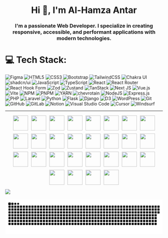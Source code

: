 <h1 align="center">Hi 👋, I'm Al-Hamza Antar</h1>
<h3 align="center">I'm a passionate Web Developer. I specialize in creating responsive, accessible, and performant applications with modern technologies.</h3>

# 💻 Tech Stack:
![Figma](https://img.shields.io/badge/figma-%23F24E1E.svg?style=for-the-badge&logo=figma&logoColor=white)
![HTML5](https://img.shields.io/badge/html5-%23E34F26.svg?style=for-the-badge&logo=html5&logoColor=white)
![CSS3](https://img.shields.io/badge/css3-%231572B6.svg?style=for-the-badge&logo=css3&logoColor=white)
![Bootstrap](https://img.shields.io/badge/bootstrap-%238511FA.svg?style=for-the-badge&logo=bootstrap&logoColor=white)
![TailwindCSS](https://img.shields.io/badge/tailwindcss-%2338B2AC.svg?style=for-the-badge&logo=tailwind-css&logoColor=white)
![Chakra UI](https://img.shields.io/badge/chakra--ui-38B2AC?style=for-the-badge&logo=chakraui&logoColor=white)
![shadcn/ui](https://img.shields.io/badge/shadcn%2Fui-000000?style=for-the-badge&logo=shadcnui&logoColor=white)
![JavaScript](https://img.shields.io/badge/javascript-%23323330.svg?style=for-the-badge&logo=javascript&logoColor=%23F7DF1E)
![TypeScript](https://img.shields.io/badge/typescript-%23007ACC.svg?style=for-the-badge&logo=typescript&logoColor=white)
![React](https://img.shields.io/badge/react-%2320232a.svg?style=for-the-badge&logo=react&logoColor=%2361DAFB)
![React Router](https://img.shields.io/badge/react%20router-FD267B?style=for-the-badge&logo=react%20router&logoColor=white)
![React Hook Form](https://img.shields.io/badge/React%20Hook%20Form-%23EC5990.svg?style=for-the-badge&logo=reacthookform&logoColor=white)
![Zod](https://img.shields.io/badge/Zod-%233E67B1.svg?style=for-the-badge&logo=zod&logoColor=white)
![Zustand](https://img.shields.io/badge/Zustand-%230D0068.svg?style=for-the-badge&logo=react&logoColor=%2361DAFB)
![TanStack](https://img.shields.io/badge/TanStack-%2341D1FF.svg?style=for-the-badge&logo=tanstack&logoColor=black)
![Next JS](https://img.shields.io/badge/Next-black?style=for-the-badge&logo=next.js&logoColor=white)
![Vue.js](https://img.shields.io/badge/vue.js-%2335495e.svg?style=for-the-badge&logo=vuedotjs&logoColor=%234FC08D)
![Vite](https://img.shields.io/badge/vite-%23646CFF.svg?style=for-the-badge&logo=vite&logoColor=white)
![NPM](https://img.shields.io/badge/NPM-%23CB3837.svg?style=for-the-badge&logo=npm&logoColor=white)
![PNPM](https://img.shields.io/badge/pnpm-%23222222.svg?style=for-the-badge&logo=pnpm&logoColor=yellow)
![YARN](https://img.shields.io/badge/Yarn-%232C8EBB.svg?style=for-the-badge&logo=yarn&logoColor=white)
![chevrotain](https://img.shields.io/badge/chevrotain-%23CB3837.svg?style=for-the-badge&logo=chevrotain&logoColor=white)
![NodeJS](https://img.shields.io/badge/node.js-6DA55F?style=for-the-badge&logo=node.js&logoColor=white)
![Express.js](https://img.shields.io/badge/express.js-%23404d59.svg?style=for-the-badge&logo=express&logoColor=%2361DAFB)
![PHP](https://img.shields.io/badge/php-%23777BB4.svg?style=for-the-badge&logo=php&logoColor=white)
![Laravel](https://img.shields.io/badge/laravel-%23FF2D20.svg?style=for-the-badge&logo=laravel&logoColor=white) 
![Python](https://img.shields.io/badge/Python-%231572B6.svg?style=for-the-badge&logo=Python&logoColor=white)
![Flask](https://img.shields.io/badge/flask-%23000.svg?style=for-the-badge&logo=flask&logoColor=white)
![Django](https://img.shields.io/badge/django-%23092E20.svg?style=for-the-badge&logo=django&logoColor=white)
![D3](https://img.shields.io/badge/d3-%23F05033.svg?style=for-the-badge&logo=d3&logoColor=white) 
![WordPress](https://img.shields.io/badge/WordPress-%231572B6.svg?style=for-the-badge&logo=WordPress&logoColor=white) 
![Git](https://img.shields.io/badge/git-%23F05033.svg?style=for-the-badge&logo=git&logoColor=white) 
![GitHub](https://img.shields.io/badge/github-%23121011.svg?style=for-the-badge&logo=github&logoColor=white) 
![GitLab](https://img.shields.io/badge/GitLab-%23FCA326.svg?style=for-the-badge&logo=gitlab&logoColor=black)
![Notion](https://img.shields.io/badge/notion-%23000000.svg?style=for-the-badge&logo=notion&logoColor=white)
![Visual Studio Code](https://img.shields.io/badge/Visual%20Studio%20Code-007ACC.svg?style=for-the-badge&logo=visual-studio-code&logoColor=white)
![Cursor](https://img.shields.io/badge/cursor-000000.svg?style=for-the-badge&logo=cursor&logoColor=white)
![Windsurf](https://img.shields.io/badge/windsurf-34E8BB.svg?style=for-the-badge&logo=windsurf&logoColor=white)

---

<div style="display: flex; flex-wrap: wrap; gap: 10px; justify-content: center; align-items: center;">
  <img src="https://skillicons.dev/icons?i=figma" style="width:48px; height:48px;" />
  <img src="https://skillicons.dev/icons?i=html" style="width:48px; height:48px;" />
  <img src="https://skillicons.dev/icons?i=css" style="width:48px; height:48px;" />
  <img src="https://skillicons.dev/icons?i=bootstrap" style="width:48px; height:48px;" />
  <img src="https://skillicons.dev/icons?i=tailwind" style="width:48px; height:48px;" />
  <img src="https://skillicons.dev/icons?i=js" style="width:48px; height:48px;" />
  <img src="https://skillicons.dev/icons?i=ts" style="width:48px; height:48px;" />
  <img src="https://skillicons.dev/icons?i=react" style="width:48px; height:48px;" />
  <img src="https://skillicons.dev/icons?i=nextjs" style="width:48px; height:48px;" />
  <img src="https://skillicons.dev/icons?i=vue" style="width:48px; height:48px;" />
  <img src="https://skillicons.dev/icons?i=vite" style="width:48px; height:48px;" />
  <img src="https://skillicons.dev/icons?i=npm" style="width:48px; height:48px;" />
  <img src="https://skillicons.dev/icons?i=pnpm" style="width:48px; height:48px;" />
  <img src="https://skillicons.dev/icons?i=yarn" style="width:48px; height:48px;" />
  <img src="https://skillicons.dev/icons?i=nodejs" style="width:48px; height:48px;" />
  <img src="https://skillicons.dev/icons?i=express" style="width:48px; height:48px;" />
  <img src="https://skillicons.dev/icons?i=php" style="width:48px; height:48px;" />
  <img src="https://skillicons.dev/icons?i=laravel" style="width:48px; height:48px;" />
  <img src="https://skillicons.dev/icons?i=python" style="width:48px; height:48px;" />
  <img src="https://skillicons.dev/icons?i=flask" style="width:48px; height:48px;" />
  <img src="https://skillicons.dev/icons?i=django" style="width:48px; height:48px;" />
  <img src="https://skillicons.dev/icons?i=d3" style="width:48px; height:48px;" />
  <img src="https://skillicons.dev/icons?i=wordpress" style="width:48px; height:48px;" />
  <img src="https://skillicons.dev/icons?i=git" style="width:48px; height:48px;" />
  <img src="https://skillicons.dev/icons?i=github" style="width:48px; height:48px;" />
  <img src="https://skillicons.dev/icons?i=gitlab" style="width:48px; height:48px;" />
  <img src="https://skillicons.dev/icons?i=notion" style="width:48px; height:48px;" />
  <img src="https://skillicons.dev/icons?i=vscode" style="width:48px; height:48px;" />
</div>

<!-- Visit Counter -->
[![](https://visitcount.itsvg.in/api?id=Al-HamzaAntar&icon=0&color=0)](https://visitcount.itsvg.in)

<!-- Snake Animation -->
![snake gif](https://github.com/Al-HamzaAntar/Al-HamzaAntar/blob/output/github-snake-dark.svg)

